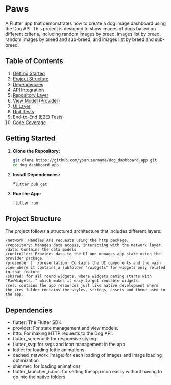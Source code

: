 # Paws

A Flutter app that demonstrates how to create a dog image dashboard using the Dog API. This project is designed to show images of dogs based on different criteria, including random images by breed, images list by breed, random images by breed and sub-breed, and images list by breed and sub-breed.

## Table of Contents

1. [Getting Started](#getting-started)
2. [Project Structure](#project-structure)
3. [Dependencies](#dependencies)
4. [API Integration](#api-integration)
5. [Repository Layer](#repository-layer)
6. [View Model (Provider)](#view-model-provider)
7. [UI Layer](#ui-layer)
8. [Unit Tests](#unit-tests)
9. [End-to-End (E2E) Tests](#end-to-end-e2e-tests)
10. [Code Coverage](#code-coverage)

## Getting Started

1. **Clone the Repository:**

   ```bash
   git clone https://github.com/yourusername/dog_dashboard_app.git
   cd dog_dashboard_app

2. **Install Dependencies:**

   ```
   flutter pub get

3. **Run the App:**

   ```
   flutter run

## Project Structure


The project follows a structured architecture that includes different layers:

    /network: Handles API requests using the http package.
    /repository: Manages data access, interacting with the network layer.
    /data: Contains the data models
    /controller: Provides data to the UI and manages app state using the provider package.
    /presenter || /presentation: Contains the UI components and the main view where it contains a subfolder "/widgets" for widgets only related to that feature
    /shared: for all round widgets, where widgets naming starts with "PawWidgets.." which makes it easy to get reusable widgets.
    /res: contains the app resources just like native development where the /res folder contains the styles, strings, assets and theme used in the app.

##  Dependencies


   - flutter: The Flutter SDK.
   - provider: For state management and view models.
   - http: For making HTTP requests to the Dog API.
   - flutter_screenutil: for responsive styling 
   - flutter_svg: for svgs and icon management in the app
   - lottie: for loading lottie animations
   - cached_network_image: for each loading of images and image loading optimization
   - shimmer: for loading animations
   - flutter_launcher_icons: for setting the app icon easily without having to go into the native folders


    